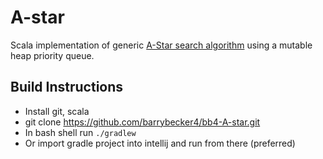 # A-star
Scala implementation of generic [A-Star search algorithm](https://en.wikipedia.org/wiki/A*_search_algorithm) using a mutable heap priority queue.

## Build Instructions

* Install git, scala
* git clone https://github.com/barrybecker4/bb4-A-star.git
* In bash shell run `./gradlew`
* Or import gradle project into intellij and run from there (preferred)